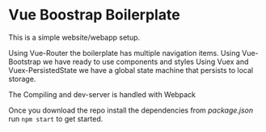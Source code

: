 # Vue Boostrap Boilerplate

This is a simple website/webapp setup.

Using Vue-Router the boilerplate has multiple navigation items.
Using Vue-Bootstrap we have ready to use components and styles
Using Vuex and Vuex-PersistedState we have a global state machine that persists to local storage.

The Compiling and dev-server is handled with Webpack

Once you download the repo install the dependencies from <i>package.json</i> run ```npm start``` to get started.
